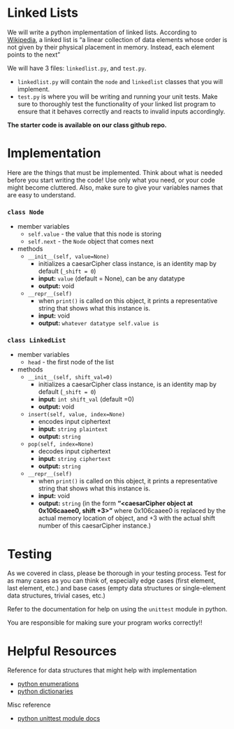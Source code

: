 # Linked Lists

We will write a python implementation of linked lists. According to [Wikipedia](https://en.wikipedia.org/wiki/Linked_list), a linked list is “a linear collection of data elements whose order is not given by their physical placement in memory. Instead, each element points to the next”

We will have 3 files: `linkedlist.py`, and `test.py`. 

- `linkedlist.py` will contain the `node` and `linkedlist` classes that you will implement.
- `test.py` is where you will be writing and running your unit tests. Make sure to thoroughly test the functionality of your linked list program to ensure that it behaves correctly and reacts to invalid inputs accordingly.

**The starter code is available on our class github repo.**

# Implementation

Here are the things that must be implemented. Think about what is needed before you start writing the code! Use only what you need, or your code might become cluttered. Also, make sure to give your variables names that are easy to understand.

### `class Node`

- member variables
    - `self.value`  - the value that this node is storing
    - `self.next`  - the `Node` object that comes next
- methods
    - `__init__(self, value=None)`
        - initializes a caesarCipher class instance, is an identity map by default (`_shift = 0`)
        - **input:** `value` (default = None), can be any datatype
        - **output:** void
    - `__repr__(self)`
        - when `print()` is called on this object, it prints a representative string that shows what this instance is.
        - **input:** void
        - **output:** `whatever datatype self.value is`

### `class LinkedList`

- member variables
    - `head`  - the first node of the list
- methods
    - `__init__(self, shift_val=0)`
        - initializes a caesarCipher class instance, is an identity map by default (`_shift = 0`)
        - **input:** `int shift_val` (default =0)
        - **output:** void
    - `insert(self, value, index=None)`
        - encodes input ciphertext
        - **input:** `string plaintext`
        - **output:** `string`
    - `pop(self, index=None)`
        - decodes input ciphertext
        - **input:** `string ciphertext`
        - **output:** `string`
    - `__repr__(self)`
        - when `print()` is called on this object, it prints a representative string that shows what this instance is.
        - **input:** void
        - **output:** `string` (in the form **“<caesarCipher object at 0x106caaee0, shift +3>”** where 0x106caaee0 is replaced by the actual memory location of object, and +3 with the actual shift number of this caesarCipher instance.)

# Testing

As we covered in class, please be thorough in your testing process. Test for as many cases as you can think of, especially edge cases (first element, last element, etc.) and base cases (empty data structures or single-element data structures, trivial cases, etc.)

Refer to the documentation for help on using the `unittest` module in python.

You are responsible for making sure your program works correctly!!

# Helpful Resources

Reference for data structures that might help with implementation

- [python enumerations](https://docs.python.org/3/library/enum.html?highlight=enum)
- [python dictionaries](https://docs.python.org/3/tutorial/datastructures.html?highlight=dictionaries#dictionaries)

Misc reference

- [python unittest module docs](https://docs.python.org/3/library/unittest.html)